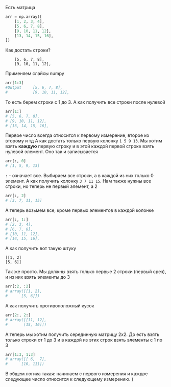 Есть матрица
```python
arr = np.array([
    [1, 2, 3, 4],
    [5, 6, 7, 8],
    [9, 10, 11, 12],
    [13, 14, 15, 16],
])
```
Как достать строки?
```
    [5, 6, 7, 8],
    [9, 10, 11, 12],
```
Применяем слайсы numpy
```python
arr[1:3]
#Output     [5, 6, 7, 8],
#           [9, 10, 11, 12],
```
То есть берем строки с 1 до 3. 
А как получить все строки после нулевой
```python
arr[1:]
# [5, 6, 7, 8],
# [9, 10, 11, 12],
# [13, 14, 15, 16],
```
Первое число всегда относится к первому измерение, второе ко второму и тд
А как достать только первую колонку `1 5 9 13`. Мы хотим взять **каждую** первую строку и в этой каждой первой строке взять нулевой элемент. Оно так и записывается
```python
arr[:, 0]
# [1, 5, 9, 13]
```
`:` - означает все. Выбираем все строки, а в каждой из них только 0 элемент. А как получить колонку `3 7 11 15`. Нам также нужны все строки, но теперь не первый элемент, а 2
```python
arr[:, 2]
# [3, 7, 11, 15]
```
А теперь возьмем все, кроме первых элементов в каждой колонке
```python
arr[:, 1:]
# [2, 3, 4],
# [6, 7, 8],
# [10, 11, 12],
# [14, 15, 16],
```
А как получить вот такую штуку
```
[[1, 2]
[5, 6]]
```
Так же просто. Мы должны взять только первые 2 строки (первый срез), и из них взять элементы до 3
```python
arr[:2, :2]
# array([[1, 2],
#      [5, 6]])
```
А как получить противоположный кусок
```python
arr[2:, 2:]
# array([[11, 12],
#       [15, 16]])
```
А теперь мы хотим получить серединную матрицу 2х2. До есть взять только строки от 1 до 3 и в каждой из этих строк взять элементы с 1 по 3
```python
arr[1:3, 1:3]
# array([[ 6,  7],
#      [10, 11]])
```
В общем логика такая: начинаем с первого измерения и каждое следующее число относится к следующему измерению. 
)